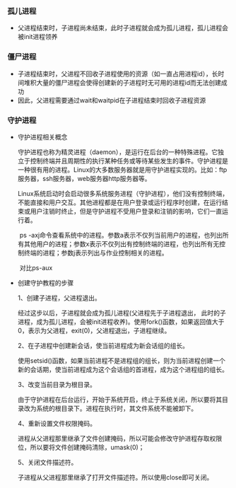 ### 孤儿进程

- 父进程结束时，子进程尚未结束，此时子进程就会成为孤儿进程，孤儿进程会被init进程领养



### 僵尸进程

- 子进程结束时，父进程不回收子进程使用的资源（如一直占用进程id），长时间堆积大量的僵尸进程会使得创建新的子进程时无可用的进程id而无法创建成功
- 因此，父进程需要通过wait和waitpid在子进程结束时回收子进程资源



### 守护进程

- 守护进程相关概念

  ​	守护进程也称为精灵进程（daemon），是运行在后台的一种特殊进程。它独立于控制终端并且周期性的执行某种任务或等待某些发生的事件。守护进程是一种很有用的进程。Linux的大多数服务器就是用守护进程实现的。比如：ftp服务器，ssh服务器，web服务器http服务器等。

  ​	Linux系统启动时会启动很多系统服务进程（守护进程），他们没有控制终端，不能直接和用户交互。其他进程都是在用户登录或运行程序时创建，在运行结束或用户注销时终止，但是守护进程不受用户登录和注销的影响，它们一直运行着。

  ​	ps -axj命令查看系统中的进程。参数a表示不仅列当前用户的进程，也列出所有其他用户的进程；参数x表示不仅列出有控制终端的进程，也列出所有无控制终端的进程；参数j表示列出与作业控制相关的进程。

  ​	对比ps-aux

- 创建守护教程的步骤

  1、创建子进程，父进程退出。

  经过这步以后，子进程就会成为孤儿进程(父进程先于子进程退出， 此时的子进程，成为孤儿进程，会被init进程收养)。使用fork()函数，如果返回值大于0，表示为父进程，exit(0)，父进程退出，子进程继续。

  2、在子进程中创建新会话，使当前进程成为新会话组的组长。

  使用setsid()函数，如果当前进程不是进程组的组长，则为当前进程创建一个新的会话期，使当前进程成为这个会话组的首进程，成为这个进程组的组长。

  3、改变当前目录为根目录。

  由于守护进程在后台运行，开始于系统开启，终止于系统关闭，所以要将其目录改为系统的根目录下。进程在执行时，其文件系统不能被卸下。

  4、重新设置文件权限掩码。

  进程从父进程那里继承了文件创建掩码，所以可能会修改守护进程存取权限位，所以要将文件创建掩码清除，umask(0)；

  5、关闭文件描述符。

  子进程从父进程那里继承了打开文件描述符。所以使用close即可关闭。